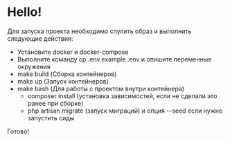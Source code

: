 # Hello!

Для запуска проекта необходимо спулить образ и выполнить следующие действия:

- Установите docker и docker-compose
- Выполните команду cp .env.example .env и опишите переменные окружения
- make build (Сборка контейнеров)
- make up (Запуск контейнеров)
- make bash (Для работы с проектом внутри контейнера)
    - composer install (установка зависимостей, если не сделали это ранее при сборке)
    - php artisan migrate (запуск миграций) и опция --seed если нужно запустить сиды

Готово!
